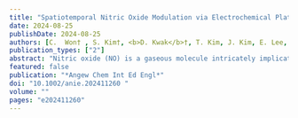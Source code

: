 ```yaml
---
title: "Spatiotemporal Nitric Oxide Modulation via Electrochemical Platform to Profile Tumor Cell Response"
date: 2024-08-25
publishDate: 2024-08-25
authors: [C.  Won† , S. Kim†, <b>D. Kwak</b>†, T. Kim, J. Kim, E. Lee, S. Kim, <b>Adith. R. V</b>, <b>S. Ringe*</b>, H. I. Kim*, K. Jin*]
publication_types: ["2"]
abstract: "Nitric oxide (NO) is a gaseous molecule intricately implicated in oncologic processes, encompassing the modulation of angiogenesis and instigating apoptosis. Investigation of the antitumor effects of NO is currently underway, necessitating a detailed understanding of its cellular-level reactions. Regulating the behavior of radical NO species has been a significant challenge, primarily due to its instability in aqueous environments by rapid O<sub>2</sub>-induced degradation. In this study, we devised an electrochemical platform to investigate the cellular responses to reactive gaseous molecules. Our designed platform precisely controlled the NO flux and diffusion rates of NO to tumor cells. COMSOL Multiphysics calculations based on diffusion and reaction kinetics were conducted to simulate the behavior of electrochemically generated NO. We discerned that the effective distance, NO flux, and electrolysis duration are pivotal factors governing cellular response by NO."
featured: false
publication: "*Angew Chem Int Ed Engl*"
doi: "10.1002/anie.202411260 "
volume: ""
pages: "e202411260"
---
```


